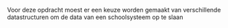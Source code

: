 Voor deze opdracht moest er een keuze worden gemaakt van verschillende datastructuren om de data van een schoolsysteem op te slaan
